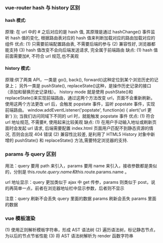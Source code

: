 ### vue-router hash 与 history 区别

#### hash 模式:

原理: 在 url 中的 # 之后对应的是 hash 值, 其原理是通过 hashChange() 事件监听 hash 值的变化, 根据路由表对应的 hash 值来判断加载对应的路由加载对应的组件
优点:
(1) 只需要前端配置路由表, 不需要后端的参与
(2) 兼容性好, 浏览器都能支持
(3) hash 值改变不会向后端发送请求, 完全属于前端路由
缺点:
(1) hash 值前面需要加#, 不符合 url 规范,也不美观

#### history 模式:

原理:供了两类 API，一类是 go(), back(), forward()这种定位到某个浏览历史的记录上；
另外一类是 pushState(), replaceState()这种，是操作历史记录的接口（添加和替换历史记录栈）。
history mode 就是使用 pushState()和 replaceState()来实现前端路由，通过这两个方法改变 url，页面不会重新刷新。
使用这两个方法更改 url 后，会触发 popstate 事件，监听 popstate 事件，实现前端路由。
window.addEventListener('popstate', function(e) { alert('url 更新') });
当我们访问同域下不同的 url 时，就能触发 popstate 事件
优点:
(1) 符合 url 地址规范, 不需要#, 使用起来比较美观
缺点:
(1) 在用户手动输入地址或刷新页面时会发起 url 请求, 后端需要配置 index.html 页面用户匹配不到静态资源的情况, 否则会出现 404 错误
(2) 兼容性比较差, 是利用了 HTML5 History 对象中新增的 pushState() 和 replaceState() 方法,需要特定浏览器的支持.

### params 与 query 区别

用法：query 要用 path 来引入，params 要用 name 来引入，接收参数都是类似的，分别是 this.$route.query.name 和 this.$route.params.name 。

url 地址显示：query 更加类似于 ajax 中 get 传参，params 则类似于 post，说的再简单一点，前者在浏览器地址栏中显示参数，后者则不显示

注意：query 刷新不会丢失 query 里面的数据 params 刷新会丢失 params 里面的数据

### vue 模板渲染

(1) 使用正则解析模板字符串，形成 AST 语法树
(2) 遍历语法树，标记静态节点，为以后的节点节省性能
(3) 将 AST 语法树解析为 render 函数字符串
